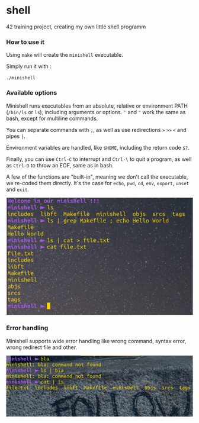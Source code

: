 # shell

42 training project, creating my own little shell programm

### How to use it

Using ``make`` will create the ``minishell`` executable.

Simply run it with :

```
./minishell
```

### Available options

Minishell runs executables from an absolute, relative or environment PATH (``/bin/ls`` or ``ls``), including arguments or options. ``'`` and ``"`` work the same as bash, except for multiline commands.

You can separate commands with ``;``, as well as use redirections ``>`` ``>>`` ``<`` and pipes ``|``.

Environment variables are handled, like ``$HOME``, including the return code ``$?``.

Finally, you can use ``Ctrl-C`` to interrupt and ``Ctrl-\`` to quit a program, as well as ``Ctrl-D`` to throw an EOF, same as in bash.

A few of the functions are "built-in", meaning we don't call the executable, we re-coded them directly. It's the case for ``echo``, ``pwd``, ``cd``, ``env``, ``export``, ``unset`` and ``exit``.

![ALT TEXT](images/minishell_proj.png "Some available option")

### Error handling

Minishell supports wide error handling like wrong command, syntax error, wrong redirect file and other.

![ALT TEXT](images/minishell_proj_2.png "Some error handling")
